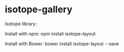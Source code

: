 # isotope-gallery

Isotope library:

Install with npm: npm install isotope-layout

Install with Bower: bower install isotope-layout --save

